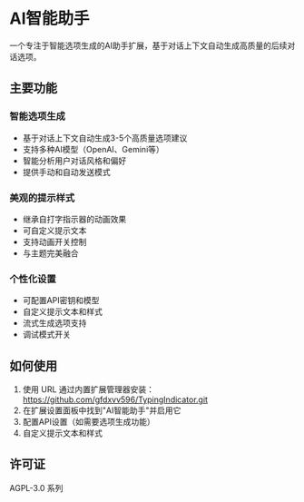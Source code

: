 # AI智能助手

一个专注于智能选项生成的AI助手扩展，基于对话上下文自动生成高质量的后续对话选项。

## 主要功能

### 智能选项生成
- 基于对话上下文自动生成3-5个高质量选项建议
- 支持多种AI模型（OpenAI、Gemini等）
- 智能分析用户对话风格和偏好
- 提供手动和自动发送模式

### 美观的提示样式
- 继承自打字指示器的动画效果
- 可自定义提示文本
- 支持动画开关控制
- 与主题完美融合

### 个性化设置
- 可配置API密钥和模型
- 自定义提示文本和样式
- 流式生成选项支持
- 调试模式开关

## 如何使用

1. 使用 URL 通过内置扩展管理器安装：https://github.com/gfdxvv596/TypingIndicator.git
2. 在扩展设置面板中找到"AI智能助手"并启用它
3. 配置API设置（如需要选项生成功能）
4. 自定义提示文本和样式

## 许可证

AGPL-3.0 系列
